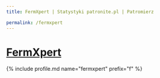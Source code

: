 ```yaml
---
title: FermXpert | Statystyki patronite.pl | Patromierz

permalink: /fermxpert
---
```


# [FermXpert](https://patronite.pl/fermxpert)

{% include profile.md name="fermxpert" prefix="f" %}
